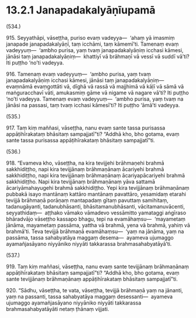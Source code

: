 # 13.2.1 Janapadakalyāṇīupamā

(534.)

915\. Seyyathāpi, vāseṭṭha, puriso evaṃ vadeyya—  ‘ahaṃ yā imasmiṃ janapade janapadakalyāṇī, taṃ icchāmi, taṃ kāmemī’ti. Tamenaṃ evaṃ vadeyyuṃ—  ‘ambho purisa, yaṃ tvaṃ janapadakalyāṇiṃ icchasi kāmesi, jānāsi taṃ janapadakalyāṇiṃ—  khattiyī vā brāhmaṇī vā vessī vā suddī vā’ti? Iti puṭṭho ‘no’ti vadeyya.

916\. Tamenaṃ evaṃ vadeyyuṃ—  ‘ambho purisa, yaṃ tvaṃ janapadakalyāṇiṃ icchasi kāmesi, jānāsi taṃ janapadakalyāṇiṃ—  evaṃnāmā evaṃgottāti vā, dīghā vā rassā vā majjhimā vā kāḷī vā sāmā vā maṅguracchavī vāti, amukasmiṃ gāme vā nigame vā nagare vā’ti? Iti puṭṭho ‘no’ti vadeyya. Tamenaṃ evaṃ vadeyyuṃ—  ‘ambho purisa, yaṃ tvaṃ na jānāsi na passasi, taṃ tvaṃ icchasi kāmesī’ti? Iti puṭṭho ‘āmā’ti vadeyya.

(535.)

917\. Taṃ kiṃ maññasi, vāseṭṭha, nanu evaṃ sante tassa purisassa appāṭihīrakataṃ bhāsitaṃ sampajjatī”ti? “Addhā kho, bho gotama, evaṃ sante tassa purisassa appāṭihīrakataṃ bhāsitaṃ sampajjatī”ti.

(536.)

918\. “Evameva kho, vāseṭṭha, na kira tevijjehi brāhmaṇehi brahmā sakkhidiṭṭho, napi kira tevijjānaṃ brāhmaṇānaṃ ācariyehi brahmā sakkhidiṭṭho, napi kira tevijjānaṃ brāhmaṇānaṃ ācariyapācariyehi brahmā sakkhidiṭṭho. Napi kira tevijjānaṃ brāhmaṇānaṃ yāva sattamā ācariyāmahayugehi brahmā sakkhidiṭṭho. Yepi kira tevijjānaṃ brāhmaṇānaṃ pubbakā isayo mantānaṃ kattāro mantānaṃ pavattāro, yesamidaṃ etarahi tevijjā brāhmaṇā porāṇaṃ mantapadaṃ gītaṃ pavuttaṃ samihitaṃ, tadanugāyanti, tadanubhāsanti, bhāsitamanubhāsanti, vācitamanuvācenti, seyyathidaṃ—  aṭṭhako vāmako vāmadevo vessāmitto yamataggi aṅgīraso bhāradvājo vāseṭṭho kassapo bhagu, tepi na evamāhaṃsu—  ‘mayametaṃ jānāma, mayametaṃ passāma, yattha vā brahmā, yena vā brahmā, yahiṃ vā brahmā’ti. Teva tevijjā brāhmaṇā evamāhaṃsu—  ‘yaṃ na jānāma, yaṃ na passāma, tassa sahabyatāya maggaṃ desema—  ayameva ujumaggo ayamañjasāyano niyyāniko niyyāti takkarassa brahmasahabyatāyā’ti.

(537.)

919\. Taṃ kiṃ maññasi, vāseṭṭha, nanu evaṃ sante tevijjānaṃ brāhmaṇānaṃ appāṭihīrakataṃ bhāsitaṃ sampajjatī”ti? “Addhā kho, bho gotama, evaṃ sante tevijjānaṃ brāhmaṇānaṃ appāṭihīrakataṃ bhāsitaṃ sampajjatī”ti.

920\. “Sādhu, vāseṭṭha, te vata, vāseṭṭha, tevijjā brāhmaṇā yaṃ na jānanti, yaṃ na passanti, tassa sahabyatāya maggaṃ desessanti—  ayameva ujumaggo ayamañjasāyano niyyāniko niyyāti takkarassa brahmasahabyatāyāti netaṃ ṭhānaṃ vijjati.
